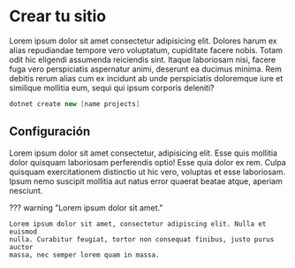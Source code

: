 # Crear tu sitio

Lorem ipsum dolor sit amet consectetur adipisicing elit. Dolores harum ex alias repudiandae tempore vero voluptatum, cupiditate facere nobis. Totam odit hic eligendi assumenda reiciendis sint. Itaque laboriosam nisi, facere fuga vero perspiciatis aspernatur animi, deserunt ea ducimus minima. Rem debitis rerum alias cum ex incidunt ab unde perspiciatis doloremque iure et similique mollitia eum, sequi qui ipsum corporis deleniti?

``` c#
dotnet create new [name projects]
```

## Configuración

Lorem ipsum dolor sit amet consectetur, adipisicing elit. Esse quis mollitia dolor quisquam laboriosam perferendis optio! Esse quia dolor ex rem. Culpa quisquam exercitationem distinctio ut hic vero, voluptas et esse laboriosam. Ipsum nemo suscipit mollitia aut natus error quaerat beatae atque, aperiam nesciunt.

??? warning "Lorem ipsum dolor sit amet."

    Lorem ipsum dolor sit amet, consectetur adipiscing elit. Nulla et euismod
    nulla. Curabitur feugiat, tortor non consequat finibus, justo purus auctor
    massa, nec semper lorem quam in massa.